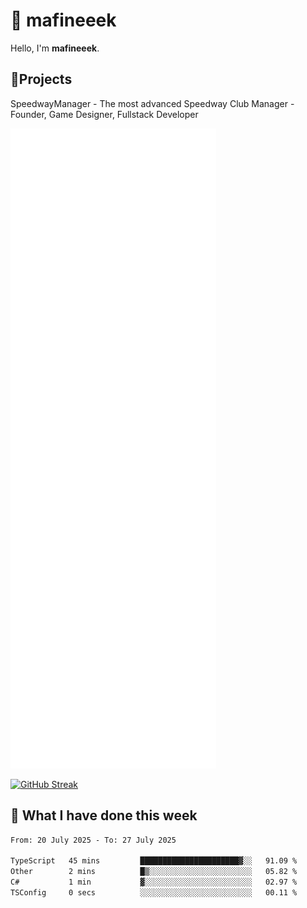 # 👋 mafineeek
Hello, I'm **mafineeek**.

## 📝Projects

SpeedwayManager - The most advanced Speedway Club Manager - Founder, Game Designer, Fullstack Developer


![](./github-metrics.svg)

[![GitHub Streak](https://streak-stats.demolab.com/?user=mafineeek)](https://git.io/streak-stats)

## 📰 What I have done this week
<!--START_SECTION:waka-->

```txt
From: 20 July 2025 - To: 27 July 2025

TypeScript   45 mins         ██████████████████████▓░░   91.09 %
Other        2 mins          █▒░░░░░░░░░░░░░░░░░░░░░░░   05.82 %
C#           1 min           ▓░░░░░░░░░░░░░░░░░░░░░░░░   02.97 %
TSConfig     0 secs          ░░░░░░░░░░░░░░░░░░░░░░░░░   00.11 %
```

<!--END_SECTION:waka-->
